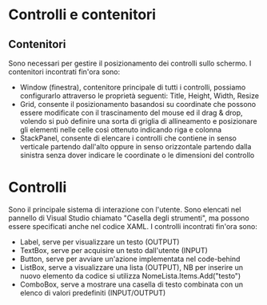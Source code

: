 # Controlli e contenitori

## Contenitori

Sono necessari per gestire il posizionamento dei controlli sullo schermo.
I contenitori incontrati fin'ora sono:

- Window (finestra), contenitore principale di tutti i controlli, possiamo configurarlo attraverso le proprietà seguenti: Title, Height, Width, Resize
- Grid, consente il posizionamento basandosi su coordinate che possono essere modificate con il trascinamento del mouse ed il drag & drop, volendo si può definire una sorta di griglia di allineamento e posizionare gli elementi nelle celle così ottenuto indicando riga e colonna
- StackPanel, consente di elencare i controlli che contiene in senso verticale partendo dall'alto oppure in senso orizzontale partendo dalla sinistra senza dover indicare le coordinate o le dimensioni del controllo

# Controlli

Sono il principale sistema di interazione con l'utente. Sono elencati nel pannello di Visual Studio chiamato "Casella degli strumenti", ma possono essere specificati anche nel codice XAML.
I controlli incontrati fin'ora sono:

- Label, serve per visualizzare un testo (OUTPUT)
- TextBox, serve per acquisire un testo dall'utente (INPUT)
- Button, serve per avviare un'azione implementata nel code-behind
- ListBox, serve a visualizzare una lista (OUTPUT), NB per inserire un nuovo elemento da codice si utilizza NomeLista.Items.Add("testo")
- ComboBox, serve a mostrare una casella di testo combinata con un elenco di valori predefiniti (INPUT/OUTPUT)
